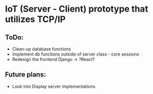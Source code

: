 # IoT (Server - Client) prototype that utilizes TCP/IP

## ToDo:
* Clean-up database functions
* Implement db functions outside of server class - core sessions
* Redesign the frontend Django -> ?React?

## Future plans:
* Look into Display server implementations